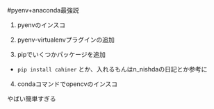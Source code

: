 #pyenv+anaconda最強説

1. pyenvのインスコ

2. pyenv-virtualenvプラグインの追加
3. pipでいくつかパッケージを追加
 - `pip install cahiner`
 とか、入れるもんはn_nishdaの日記とか参考に
4. condaコマンドでopencvのインスコ

やばい簡単すぎる
